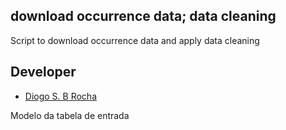 ## download occurrence data; data cleaning
Script to download occurrence data and apply data cleaning

## Developer ##

- [Diogo S. B Rocha](https://github.com/diogosbr)

Modelo da tabela de entrada 

